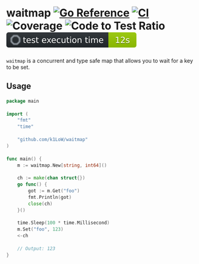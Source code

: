 # waitmap [![Go Reference](https://pkg.go.dev/badge/github.com/k1LoW/waitmap.svg)](https://pkg.go.dev/github.com/k1LoW/waitmap) [![CI](https://github.com/k1LoW/waitmap/actions/workflows/ci.yml/badge.svg)](https://github.com/k1LoW/waitmap/actions/workflows/ci.yml) ![Coverage](https://raw.githubusercontent.com/k1LoW/octocovs/main/badges/k1LoW/waitmap/coverage.svg) ![Code to Test Ratio](https://raw.githubusercontent.com/k1LoW/octocovs/main/badges/k1LoW/waitmap/ratio.svg) ![Test Execution Time](https://raw.githubusercontent.com/k1LoW/octocovs/main/badges/k1LoW/waitmap/time.svg)

`waitmap` is a concurrent and type safe map that allows you to wait for a key to be set.

## Usage

``` go
package main

import (
	"fmt"
	"time"

	"github.com/k1LoW/waitmap"
)

func main() {
	m := waitmap.New[string, int64]()

	ch := make(chan struct{})
	go func() {
		got := m.Get("foo")
		fmt.Println(got)
		close(ch)
	}()

	time.Sleep(100 * time.Millisecond)
	m.Set("foo", 123)
	<-ch

	// Output: 123
}
```
